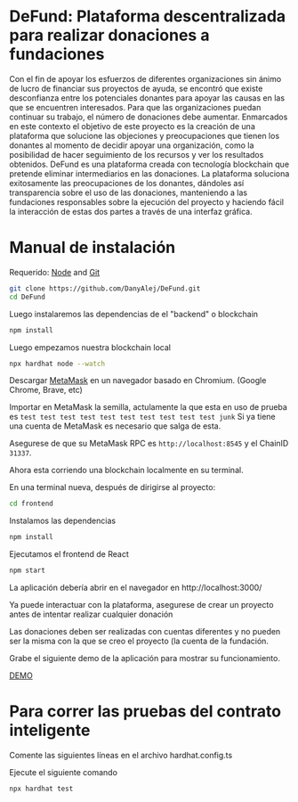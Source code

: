 # DeFund: Plataforma descentralizada para realizar donaciones a fundaciones

Con el fin de apoyar los esfuerzos de diferentes organizaciones sin ánimo de lucro de financiar sus proyectos de ayuda, se encontró que existe desconfianza entre los potenciales donantes para apoyar las causas en las que se encuentren interesados. Para que las organizaciones puedan continuar su trabajo, el número de donaciones debe aumentar. Enmarcados en este contexto el objetivo de este proyecto es la creación de una plataforma que solucione las objeciones y preocupaciones que tienen los donantes al momento de decidir apoyar una organización, como la posibilidad de hacer seguimiento de los recursos y ver los resultados obtenidos. DeFund es una plataforma creada con tecnología blockchain que pretende eliminar intermediarios en las donaciones. La plataforma soluciona exitosamente las preocupaciones de los donantes, dándoles así transparencia sobre el uso de las donaciones, manteniendo a las fundaciones responsables sobre la ejecución del proyecto y haciendo fácil la interacción de estas dos partes a través de una interfaz gráfica.

# Manual de instalación

Requerido: [Node](https://nodejs.org/dist/latest-v12.x/) and [Git](https://git-scm.com/downloads)

```bash
git clone https://github.com/DanyAlej/DeFund.git
cd DeFund
```

Luego instalaremos las dependencias de el "backend" o blockchain

```bash
npm install
```

Luego empezamos nuestra blockchain local

```bash
npx hardhat node --watch
```

Descargar [MetaMask](https://metamask.io/) en un navegador basado en Chromium. (Google Chrome, Brave, etc)

Importar en MetaMask la semilla, actulamente la que esta en uso de prueba es `test test test test test test test test test test junk`
Si ya tiene una cuenta de MetaMask es necesario que salga de esta.

Asegurese de que su MetaMask RPC es `http://localhost:8545` y el ChainID `31337`.

Ahora esta corriendo una blockchain localmente en su terminal.

En una terminal nueva, después de dirigirse al proyecto:

```bash
cd frontend
```

Instalamos las dependencias

```bash
npm install
```

Ejecutamos el frontend de React

```bash
npm start
```

La aplicación debería abrir en el navegador en http://localhost:3000/

Ya puede interactuar con la plataforma, asegurese de crear un proyecto antes de intentar realizar cualquier donación

Las donaciones deben ser realizadas con cuentas diferentes y no pueden ser la misma con la que se creo el proyecto (la cuenta de la fundación.

Grabe el siguiente demo de la aplicación para mostrar su funcionamiento.

[DEMO](https://www.loom.com/share/f708ef6d55cb41b2881e093749b818d3)


# Para correr las pruebas del contrato inteligente

Comente las siguientes líneas en el archivo hardhat.config.ts

Ejecute el siguiente comando

```bash
npx hardhat test
```

